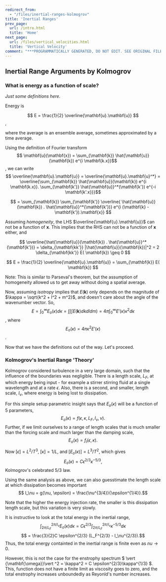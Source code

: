 ```yaml
---
redirect_from:
  - "/files/inertial-ranges-kolmogrov"
title: 'Inertial Ranges'
prev_page:
  url: /intro.html
  title: 'Home'
next_page:
  url: /files/vertical_velocities.html
  title: 'Vertical Velocity'
comment: "***PROGRAMMATICALLY GENERATED, DO NOT EDIT. SEE ORIGINAL FILES IN /content***"
---
```

## Inertial Range Arguments by Kolmogrov

### What is energy as a function of scale?

*Just some definitions here.*

Energy is

$$ E = \frac{1}{2} \overline{\mathbf{u}.\mathbf{u}} $$,

where the average is an ensemble average, sometimes approximated by a time average.

Using the definition of Fourier transform
$$ \mathbf{u}(\mathbf{x}) = \sum_{\mathbf{k}} \hat{\mathbf{u}}(\mathbf{k}) e^{i \mathbf{k.x}}$$,
we can write
$$ \overline{\mathbf{u}.\mathbf{u}} = \overline{\mathbf{u}.\mathbf{u}^*} =  \overline{\sum_{\mathbf{k}} \hat{\mathbf{u}}(\mathbf{k}) e^{i \mathbf{k.x}}. \sum_{\mathbf{k'}} \hat{\mathbf{u}}^*(\mathbf{k'}) e^{-i \mathbf{k'.x}}}$$

$$ = \sum_{\mathbf{k}} \sum_{\mathbf{k'}} \overline{ \hat{\mathbf{u}}(\mathbf{k}) .  \hat{\mathbf{u}}^*(\mathbf{k'})} e^{i (\mathbf{k} - \mathbf{k'}).\mathbf{x}} $$

Assuming *homogeneity*, the LHS $\overline{\mathbf{u}.\mathbf{u}}$ can not be a function of $\mathbf{x}$. This implies that the RHS can not be a function of $\mathbf{x}$ either, and

$$ \overline{\hat{\mathbf{u}}(\mathbf{k}) .  \hat{\mathbf{u}}^* (\mathbf{k'})} = \delta_{\mathbf{kk'}} |\hat{\mathbf{u}}(\mathbf{k})|^2  = 2 \delta_{\mathbf{kk'}} E( \mathbf{k}) \geq 0  $$

$$ E = \frac{1}{2} \overline{\mathbf{u}.\mathbf{u}}  = \sum_{\mathbf{k}} E( \mathbf{k}) $$

Note: This is similar to Parseval's theorem, but the assumption of homogeneity allowed us to get away without doing a spatial average.

Now, assuming *isotropy* implies that $E( \mathbf{k})$ only depends on the magnitude of $\kappa = \sqrt{k^2 + l^2 + m^2}$, and doesn't care about the angle of the wavenumber vector. So,
$$E = \int_0^{\infty} E_o(\kappa) d\kappa = \int \int \int E(\mathbf{k}) dk dl dm )  = 4 \pi \int_0^{\infty} E'(\kappa) \kappa^2 d\kappa$$,
where
$$ E_o(\kappa) = 4 \pi \kappa^2 E'(\kappa)$$ .

Now that we have the definitions out of the way. Let's proceed.

### Kolmogrov's Inertial Range 'Theory'

Kolmogrov considered turbulence in a very large domain, such that the influence of the boundaries was negligible. There is a length scale, $L_F$, at which energy being input - for example a stirrer stirring fluid at a single wavelength and at a rate $\epsilon$. Also, there is a second, and smaller, length scale, $l_\nu$, where energy is being lost to dissipation.

For this simple setup parametric insight says that $E_o(\kappa)$ will be a function of 5 parameters,
$$ E_o (\kappa) = f(\epsilon, \kappa, L_F, l_\nu, \nu) .$$
Further, if we limit ourselves to a range of length scales that is much smaller than the forcing scale and much larger than the damping scale,
$$ E_o (\kappa) = f_I(\epsilon, \kappa) .$$

Now $[\epsilon] = L^2/T^3$, $[\kappa]=1/L$, and $[E_o(\kappa)] = L^3/T^2$, which gives
$$ E_o (\kappa) = C \epsilon^{2/3}\kappa^{-5/3},$$
Kolmogrov's celebrated 5/3 law.

Using the same analysis as above, we can also guesstimate the length scale at which dissipation becomes important
$$ l_\nu = g(\nu, \epsilon) = \frac{\nu^{3/4}}{\epsilon^{1/4}}.$$

Note that the higher the energy injection rate, the smaller is this dissipation length scale, but this variation is very slowly.

It is instructive to look at the total energy in the inertial range,
$$\int_{2\pi/L_F}^{2\pi/l_\nu} E_o(\kappa) d\kappa  = C \epsilon^{2/3} \int_{2\pi/L_F}^{2\pi/l_\nu} \kappa^{-5/3} d \kappa $$
$$ = \frac{3}{2}C \epsilon^{2/3} (L_F^{2/3} - l_\nu^{2/3}).$$
Thus, the total energy containted in the inertial range is finite even as $nu \rightarrow 0$.

However, this is not the case for the enstrophy spectrum $ \vert
{\mathbf{\omega}}\vert ^2 = \kappa^2 = C \epsilon^{2/3}\kappa^{1/3} $. This, function does not have a finite limit as viscosity goes to zero, and the total enstrophy increases unboundedly as Reyonld's number increases.
